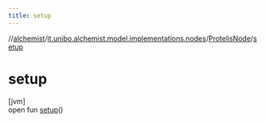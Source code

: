 ```yaml
---
title: setup
---
```

//[alchemist](../../../index.html)/[it.unibo.alchemist.model.implementations.nodes](../index.html)/[ProtelisNode](index.html)/[setup](setup.html)



# setup



[jvm]\
open fun [setup](setup.html)()





